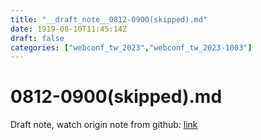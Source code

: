 ```yaml
---
title: "__draft_note__0812-0900(skipped).md"
date: 1919-08-10T11:45:14Z
draft: false
categories: ["webconf_tw_2023","webconf_tw_2023-1003"]
---
```


# 0812-0900(skipped).md

Draft note, watch origin note from github: [link](https://github.com/tinghaolai/just-random-note/blob/master/webconf_tw_2023/1003/0812-0900(skipped).md)